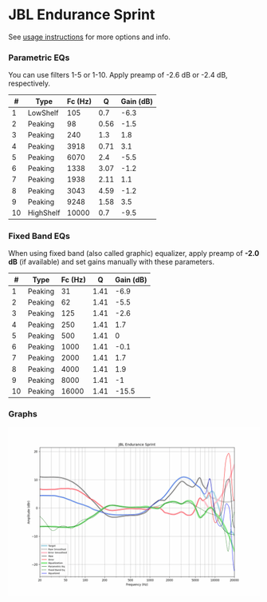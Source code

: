 # JBL Endurance Sprint
See [usage instructions](https://github.com/jaakkopasanen/AutoEq#usage) for more options and info.

### Parametric EQs
You can use filters 1-5 or 1-10. Apply preamp of -2.6 dB or -2.4 dB, respectively.

|   # | Type      |   Fc (Hz) |    Q |   Gain (dB) |
|-----|-----------|-----------|------|-------------|
|   1 | LowShelf  |       105 | 0.7  |        -6.3 |
|   2 | Peaking   |        98 | 0.56 |        -1.5 |
|   3 | Peaking   |       240 | 1.3  |         1.8 |
|   4 | Peaking   |      3918 | 0.71 |         3.1 |
|   5 | Peaking   |      6070 | 2.4  |        -5.5 |
|   6 | Peaking   |      1338 | 3.07 |        -1.2 |
|   7 | Peaking   |      1938 | 2.11 |         1.1 |
|   8 | Peaking   |      3043 | 4.59 |        -1.2 |
|   9 | Peaking   |      9248 | 1.58 |         3.5 |
|  10 | HighShelf |     10000 | 0.7  |        -9.5 |

### Fixed Band EQs
When using fixed band (also called graphic) equalizer, apply preamp of **-2.0 dB** (if available) and set gains manually with these parameters.

|   # | Type    |   Fc (Hz) |    Q |   Gain (dB) |
|-----|---------|-----------|------|-------------|
|   1 | Peaking |        31 | 1.41 |        -6.9 |
|   2 | Peaking |        62 | 1.41 |        -5.5 |
|   3 | Peaking |       125 | 1.41 |        -2.6 |
|   4 | Peaking |       250 | 1.41 |         1.7 |
|   5 | Peaking |       500 | 1.41 |         0   |
|   6 | Peaking |      1000 | 1.41 |        -0.1 |
|   7 | Peaking |      2000 | 1.41 |         1.7 |
|   8 | Peaking |      4000 | 1.41 |         1.9 |
|   9 | Peaking |      8000 | 1.41 |        -1   |
|  10 | Peaking |     16000 | 1.41 |       -15.5 |

### Graphs
![](./JBL%20Endurance%20Sprint.png)
